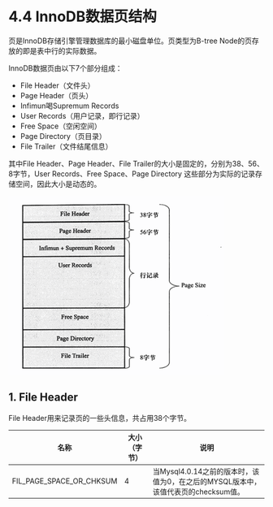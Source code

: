 # 4.4 InnoDB数据页结构

页是InnoDB存储引擎管理数据库的最小磁盘单位。页类型为B-tree Node的页存放的即是表中行的实际数据。

InnoDB数据页由以下7个部分组成：

- File Header（文件头）
- Page Header（页头）
- Infimun喝Supremum Records
- User Records（用户记录，即行记录）
- Free Space（空闲空间）
- Page Directory（页目录）
- File Trailer（文件结尾信息）

其中File Header、Page Header、File Trailer的大小是固定的，分别为38、56、8字节，User Records、Free Space、Page Directory 这些部分为实际的记录存储空间，因此大小是动态的。

![InnoDB存储引擎数据页结构](images/InnoDB存储引擎数据页结构.png)

## 1. File Header

File Header用来记录页的一些头信息，共占用38个字节。

名称|大小（字节）|说明
---|---|---
FIL_PAGE_SPACE_OR_CHKSUM|4|当Mysql4.0.14之前的版本时，该值为0，在之后的MYSQL版本中，该值代表页的checksum值。
